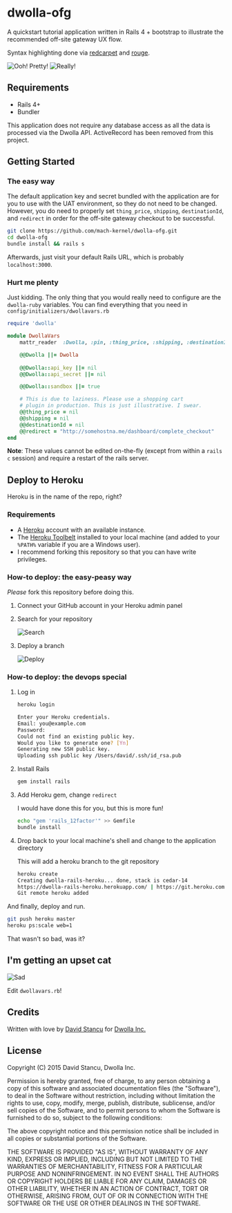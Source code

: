 # dwolla-ofg
A quickstart tutorial application written in Rails 4 + bootstrap to illustrate the recommended off-site gateway UX flow.

Syntax highlighting done via [redcarpet](https://github.com/vmg/redcarpet) and [rouge](https://github.com/jneen/rouge).

![Ooh! Pretty!](http://puu.sh/i8uyU/5e1816d913.png)
![Really!](http://puu.sh/i8uDw/01af8e9ade.png)

## Requirements
- Rails 4+
- Bundler

This application does not require any database access as all the data is processed via the Dwolla API. ActiveRecord has been removed from this project. 

## Getting Started

### The easy way

The default application key and secret bundled with the application are for you to use with the UAT environment, so they do not need to be changed. However, you do need to properly set `thing_price`, `shipping`, `destinationId`, and `redirect` in order for the off-site gateway checkout to be successful.

```bash
git clone https://github.com/mach-kernel/dwolla-ofg.git
cd dwolla-ofg
bundle install && rails s
```

Afterwards, just visit your default Rails URL, which is probably `localhost:3000`.

### Hurt me plenty

Just kidding. The only thing that you would really need to configure are the `dwolla-ruby` variables. You can find everything that you need in `config/initializers/dwollavars.rb`

```ruby
require 'dwolla'

module DwollaVars
    mattr_reader  :Dwolla, :pin, :thing_price, :shipping, :destinationId, :redirect

    @@Dwolla ||= Dwolla
    
    @@Dwolla::api_key ||= nil
    @@Dwolla::api_secret ||= nil

    @@Dwolla::sandbox ||= true

    # This is due to laziness. Please use a shopping cart
    # plugin in production. This is just illustrative. I swear.
    @@thing_price = nil
    @@shipping = nil
    @@destinationId = nil
    @@redirect = "http://somehostna.me/dashboard/complete_checkout"
end
```

**Note**: These values cannot be edited on-the-fly (except from within a `rails c` session) and require a restart of the rails server. 

## Deploy to Heroku

Heroku is in the name of the repo, right?

### Requirements

- A [Heroku](https://heroku.com) account with an available instance.
- The [Heroku Toolbelt](https://toolbelt.heroku.com/) installed to your local machine (and added to your `%PATH%` variable if you are a Windows user).
- I recommend forking this repository so that you can have write privileges. 

### How-to deploy: the easy-peasy way

*Please* fork this repository before doing this.

1. Connect your GitHub account in your Heroku admin panel

2. Search for your repository

	![Search](https://s3.amazonaws.com/heroku.devcenter/heroku_assets/images/421-original.jpg)

3. Deploy a branch

	![Deploy](https://s3.amazonaws.com/heroku.devcenter/heroku_assets/images/422-original.jpg)

### How-to deploy: the devops special

1. Log in
    ```bash
    heroku login
    
    Enter your Heroku credentials.
    Email: you@example.com
    Password:
    Could not find an existing public key.
    Would you like to generate one? [Yn]
    Generating new SSH public key.
    Uploading ssh public key /Users/david/.ssh/id_rsa.pub
    ```

2. Install Rails
    ```bash
    gem install rails
    ```

3. Add Heroku gem, change `redirect`

    I would have done this for you, but this is more fun!
    
    ```bash
    echo "gem 'rails_12factor'" >> Gemfile
    bundle install
    ```

4. Drop back to your local machine's shell and change to the application directory

    This will add a heroku branch to the git repository
    
    ```bash
    heroku create
    Creating dwolla-rails-heroku... done, stack is cedar-14
    https://dwolla-rails-heroku.herokuapp.com/ | https://git.heroku.com/dwolla-rails-heroku.git
    Git remote heroku added
    ```

And finally, deploy and run.

```bash
git push heroku master
heroku ps:scale web=1
```

That wasn't so bad, was it?

## I'm getting an upset cat
![Sad](http://puu.sh/hAw9l/4310b6f3cd.jpg)

Edit `dwollavars.rb`!

## Credits

Written with love by [David Stancu](http://davidstancu.me) for [Dwolla Inc.](https://developers.dwolla.com)

## License

Copyright (C) 2015 David Stancu, Dwolla Inc.

Permission is hereby granted, free of charge, to any person obtaining a copy
of this software and associated documentation files (the "Software"), to deal
in the Software without restriction, including without limitation the rights
to use, copy, modify, merge, publish, distribute, sublicense, and/or sell
copies of the Software, and to permit persons to whom the Software is
furnished to do so, subject to the following conditions:

The above copyright notice and this permission notice shall be included in
all copies or substantial portions of the Software.

THE SOFTWARE IS PROVIDED "AS IS", WITHOUT WARRANTY OF ANY KIND, EXPRESS OR
IMPLIED, INCLUDING BUT NOT LIMITED TO THE WARRANTIES OF MERCHANTABILITY,
FITNESS FOR A PARTICULAR PURPOSE AND NONINFRINGEMENT. IN NO EVENT SHALL THE
AUTHORS OR COPYRIGHT HOLDERS BE LIABLE FOR ANY CLAIM, DAMAGES OR OTHER
LIABILITY, WHETHER IN AN ACTION OF CONTRACT, TORT OR OTHERWISE, ARISING FROM,
OUT OF OR IN CONNECTION WITH THE SOFTWARE OR THE USE OR OTHER DEALINGS IN
THE SOFTWARE.
